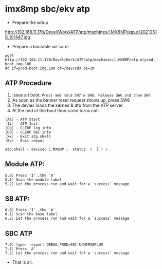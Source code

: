# imx8mp sbc/ekv atp


* Prepare the setup

http://192.168.11.170/Devel/Work/ATP/atp/machines/i.MX8MP/atp.d/20210519_101447.jpg

* Prepare a bootable sd-card:
```
wget http://192.168.11.170/Devel/Work/ATP/atp/machines/i.MX8MP/atp.d/prod-boot.img.100
dd if=prod-boot.img.100 of=/dev/sdX bs=1M
```

## ATP Procedure
1) Issue alt boot: ```Press and hold SW7 & SW6; Release SW6 and then SW7```
2) As soon as the banner reset request shows up, press SW6
3) The deviec loads the kerned & dtb from the ATP server.
4) At the and of the boot thos scren turns out:
```
[Aa] - ATP Start
[Ii] - ATP Init
[Gg] - CLERP log info
[Dd] - CLERP del info
[Xx] - Exit atp.shell
[Bb] - Fast reboot

atp.shell ( device: i.MX8MP ;  status  [  ] ) > 
```
## Module ATP:
```
5.0) Press 'I' ,the 'A'
5.1) Scan the module label
5.2) Let the process run and wait for a `success` message
```

## SB ATP:
```
6.0) Press 'I' ,the 'A'
6.1) Scan the base label
6.2) Let the process run and wait for a `success` message
```

## SBC ATP
```
7.0) type: `export DEBUG_PROD=SBC-UCMIMX8PLUS`
7.1) Press `A`
7.2) Let the process run and wait for a `success` message
```

* That is all.
